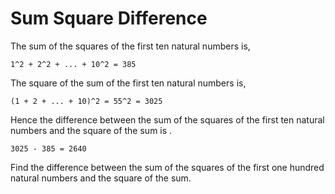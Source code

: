 # Sum Square Difference
The sum of the squares of the first ten natural numbers is,
```
1^2 + 2^2 + ... + 10^2 = 385
```

The square of the sum of the first ten natural numbers is,
```
(1 + 2 + ... + 10)^2 = 55^2 = 3025
```

Hence the difference between the sum of the squares of the first ten natural numbers and the square of the sum is .
```
3025 - 385 = 2640
```

Find the difference between the sum of the squares of the first one hundred natural numbers and the square of the sum.
